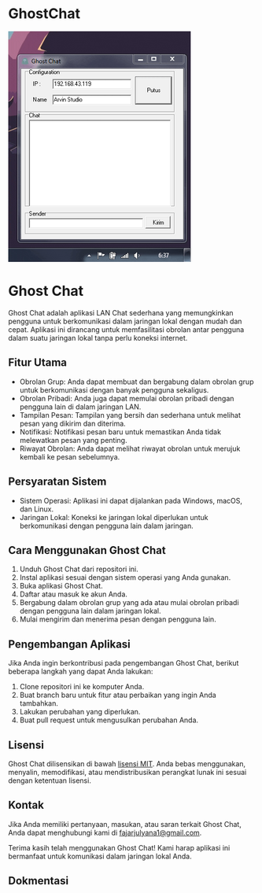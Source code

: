# GhostChat
<img src="capture/record.gif">

# Ghost Chat

Ghost Chat adalah aplikasi LAN Chat sederhana yang memungkinkan pengguna untuk berkomunikasi dalam jaringan lokal dengan mudah dan cepat. Aplikasi ini dirancang untuk memfasilitasi obrolan antar pengguna dalam suatu jaringan lokal tanpa perlu koneksi internet. 

## Fitur Utama

- Obrolan Grup: Anda dapat membuat dan bergabung dalam obrolan grup untuk berkomunikasi dengan banyak pengguna sekaligus.
- Obrolan Pribadi: Anda juga dapat memulai obrolan pribadi dengan pengguna lain di dalam jaringan LAN.
- Tampilan Pesan: Tampilan yang bersih dan sederhana untuk melihat pesan yang dikirim dan diterima.
- Notifikasi: Notifikasi pesan baru untuk memastikan Anda tidak melewatkan pesan yang penting.
- Riwayat Obrolan: Anda dapat melihat riwayat obrolan untuk merujuk kembali ke pesan sebelumnya.

## Persyaratan Sistem

- Sistem Operasi: Aplikasi ini dapat dijalankan pada Windows, macOS, dan Linux.
- Jaringan Lokal: Koneksi ke jaringan lokal diperlukan untuk berkomunikasi dengan pengguna lain dalam jaringan.

## Cara Menggunakan Ghost Chat

1. Unduh Ghost Chat dari repositori ini.
2. Instal aplikasi sesuai dengan sistem operasi yang Anda gunakan.
3. Buka aplikasi Ghost Chat.
4. Daftar atau masuk ke akun Anda.
5. Bergabung dalam obrolan grup yang ada atau mulai obrolan pribadi dengan pengguna lain dalam jaringan lokal.
6. Mulai mengirim dan menerima pesan dengan pengguna lain.

## Pengembangan Aplikasi

Jika Anda ingin berkontribusi pada pengembangan Ghost Chat, berikut beberapa langkah yang dapat Anda lakukan:

1. Clone repositori ini ke komputer Anda.
2. Buat branch baru untuk fitur atau perbaikan yang ingin Anda tambahkan.
3. Lakukan perubahan yang diperlukan.
4. Buat pull request untuk mengusulkan perubahan Anda.

## Lisensi

Ghost Chat dilisensikan di bawah [lisensi MIT](LICENSE). Anda bebas menggunakan, menyalin, memodifikasi, atau mendistribusikan perangkat lunak ini sesuai dengan ketentuan lisensi.

## Kontak

Jika Anda memiliki pertanyaan, masukan, atau saran terkait Ghost Chat, Anda dapat menghubungi kami di [fajarjulyana1@gmail.com](mailto:fajarjulyana1@gmail.com).

Terima kasih telah menggunakan Ghost Chat! Kami harap aplikasi ini bermanfaat untuk komunikasi dalam jaringan lokal Anda.

## Dokmentasi
